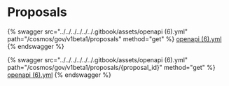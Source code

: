 # Proposals

{% swagger src="../../../../../../.gitbook/assets/openapi (6).yml" path="/cosmos/gov/v1beta1/proposals" method="get" %}
[openapi (6).yml](<../../../../../../.gitbook/assets/openapi (6).yml>)
{% endswagger %}

{% swagger src="../../../../../../.gitbook/assets/openapi (6).yml" path="/cosmos/gov/v1beta1/proposals/{proposal_id}" method="get" %}
[openapi (6).yml](<../../../../../../.gitbook/assets/openapi (6).yml>)
{% endswagger %}
